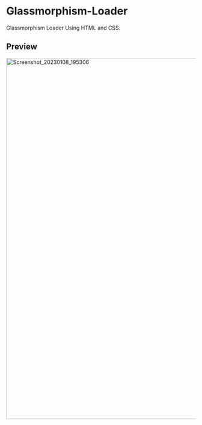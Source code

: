 # Glassmorphism-Loader
Glassmorphism Loader Using HTML and CSS.

## Preview
<img width="958" alt="Screenshot_20230108_195306" src="https://user-images.githubusercontent.com/59678435/211201477-09cf6a74-1fcb-43af-871a-85f2944c65cc.png">
